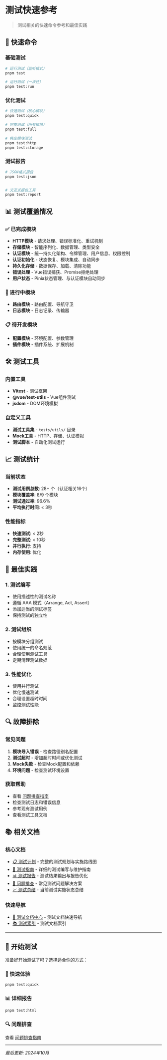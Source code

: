 # 测试快速参考

> 测试相关的快速命令参考和最佳实践

## 🚀 快速命令

### 基础测试
```bash
# 运行测试（监听模式）
pnpm test

# 运行测试（一次性）
pnpm test:run
```

### 优化测试
```bash
# 快速测试（核心模块）
pnpm test:quick

# 完整测试（所有模块）
pnpm test:full

# 特定模块测试
pnpm test:http
pnpm test:storage
```

### 测试报告
```bash
# JSON格式报告
pnpm test:json


# 交互式报告工具
pnpm test:report
```

## 📊 测试覆盖情况

### ✅ 已完成模块
- **HTTP模块** - 请求处理、错误标准化、重试机制
- **存储模块** - 智能序列化、数据管理、类型安全
- **认证模块** - 统一持久化架构、令牌管理、用户信息、权限控制
- **认证初始化** - 状态恢复、模块集成、自动同步
- **持久化存储** - 数据保存、加载、清除功能
- **错误处理** - Vue错误捕获、Promise拒绝处理
- **用户状态** - Pinia状态管理、与认证模块自动同步

### 🔄 进行中模块
- **路由模块** - 路由配置、导航守卫
- **日志模块** - 日志记录、传输器

### 📋 待开发模块
- **配置模块** - 环境配置、参数管理
- **插件模块** - 插件系统、扩展机制

## 🛠️ 测试工具

### 内置工具
- **Vitest** - 测试框架
- **@vue/test-utils** - Vue组件测试
- **jsdom** - DOM环境模拟

### 自定义工具
- **测试工具集** - `tests/utils/` 目录
- **Mock工具** - HTTP、存储、认证模拟
- **测试脚本** - 自动化测试运行

## 📈 测试统计

### 当前状态
- **测试用例总数**: 28+ 个（认证相关16个）
- **模块覆盖率**: 8/9 个模块
- **测试通过率**: 96.6%
- **平均执行时间**: < 3秒

### 性能指标
- **快速测试**: < 2秒
- **完整测试**: < 10秒
- **并行执行**: 支持
- **内存使用**: 优化

## 🎯 最佳实践

### 1. 测试编写
- 使用描述性的测试名称
- 遵循 AAA 模式（Arrange, Act, Assert）
- 添加适当的测试标签
- 保持测试的独立性

### 2. 测试组织
- 按模块分组测试
- 使用统一的命名规范
- 合理使用测试工具
- 定期清理测试数据

### 3. 性能优化
- 使用并行测试
- 优化慢速测试
- 合理设置超时时间
- 监控测试性能

## 🔍 故障排除

### 常见问题
1. **模块导入错误** - 检查路径别名配置
2. **测试超时** - 增加超时时间或优化测试
3. **Mock失败** - 检查Mock配置和依赖
4. **环境问题** - 检查测试环境设置

### 获取帮助
- 查看 [问题排查指南](../testing/troubleshooting.md)
- 检查测试日志和错误信息
- 参考现有测试用例
- 查看测试工具文档

## 📚 相关文档

### 核心文档
- [📋 测试计划](../testing/plan.md) - 完整的测试规划与实施路线图
- [📖 测试指南](../testing/guide.md) - 详细的测试编写与维护指南
- [📊 测试报告](../testing/reports.md) - 测试结果输出与报告优化
- [🔧 问题排查](../testing/troubleshooting.md) - 常见测试问题解决方案
- [📈 测试总结](../testing/summary.md) - 当前测试实施状态总结

### 快速导航
- [🧪 测试文档中心](../testing.md) - 测试文档快速导航
- [📚 测试索引](../testing/index.md) - 测试文档索引

---

## 🎉 开始测试

准备好开始测试了吗？选择适合你的方式：

### 🚀 快速体验
```bash
pnpm test:quick
```

### 📊 详细报告
```bash
pnpm test:html
```

### 🔍 问题排查
查看 [问题排查指南](../testing/troubleshooting.md)

---

*最后更新: 2024年10月*
